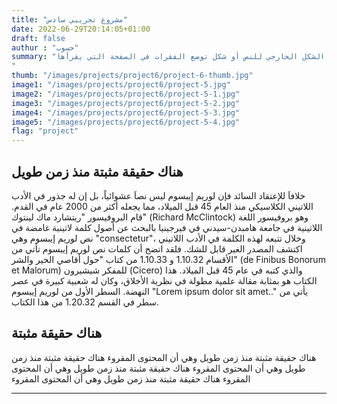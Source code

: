 ```yaml
---
title: "مشروع تجريبي سادس"
date: 2022-06-29T20:14:05+01:00
draft: false
authur : "حسوب"
summary: "هناك حقيقة مثبتة منذ زمن طويل وهي أن المحتوى المقروء لصفحة ما سيلهي القارئ عن التركيز على الشكل الخارجي للنص أو شكل توضع الفقرات في الصفحة التي يقرأها
"
thumb: "/images/projects/project6/project-6-thumb.jpg"
image1: "/images/projects/project6/project-5.jpg"
image2: "/images/projects/project6/project-5-1.jpg"
image3: "/images/projects/project6/project-5-2.jpg"
image4: "/images/projects/project6/project-5-3.jpg"
image5: "/images/projects/project6/project-5-4.jpg"
flag: "project"
---
```


## هناك حقيقة مثبتة منذ زمن طويل
خلافاَ للإعتقاد السائد فإن لوريم إيبسوم ليس نصاَ عشوائياً، بل إن له جذور في الأدب اللاتيني الكلاسيكي منذ العام 45 قبل الميلاد، مما يجعله أكثر من 2000 عام في القدم. قام البروفيسور "ريتشارد ماك لينتوك" (Richard McClintock) وهو بروفيسور اللغة اللاتينية في جامعة هامبدن-سيدني في فيرجينيا بالبحث عن أصول كلمة لاتينية غامضة في نص لوريم إيبسوم وهي "consectetur"، وخلال تتبعه لهذه الكلمة في الأدب اللاتيني اكتشف المصدر الغير قابل للشك. فلقد اتضح أن كلمات نص لوريم إيبسوم تأتي من الأقسام 1.10.32 و 1.10.33 من كتاب "حول أقاصي الخير والشر" (de Finibus Bonorum et Malorum) للمفكر شيشيرون (Cicero) والذي كتبه في عام 45 قبل الميلاد. هذا الكتاب هو بمثابة مقالة علمية مطولة في نظرية الأخلاق، وكان له شعبية كبيرة في عصر النهضة. السطر الأول من لوريم إيبسوم "Lorem ipsum dolor sit amet.." يأتي من سطر في القسم 1.20.32 من هذا الكتاب.

## هناك حقيقة مثبتة
هناك حقيقة مثبتة منذ زمن طويل وهي أن المحتوى المقروء
هناك حقيقة مثبتة منذ زمن طويل وهي أن المحتوى المقروء
هناك حقيقة مثبتة منذ زمن طويل وهي أن المحتوى المقروء
هناك حقيقة مثبتة منذ زمن طويل وهي أن المحتوى المقروء


---

